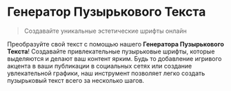 # Генератор Пузырькового Текста

> Создавайте уникальные эстетические шрифты онлайн

Преобразуйте свой текст с помощью нашего **Генератора Пузырькового Текста**! Создавайте привлекательные пузырьковые шрифты, которые выделяются и делают ваш контент ярким. Будь то добавление игривого акцента в ваши публикации в социальных сетях или создание увлекательной графики, наш инструмент позволяет легко создать пузырьковый текст всего за несколько шагов.
